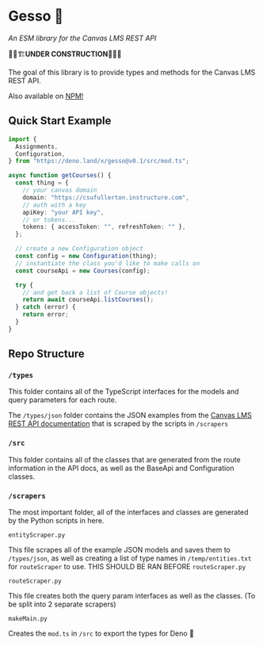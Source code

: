 # Gesso 🎨

_An ESM library for the Canvas LMS REST API_

👷‍♂️🏗**UNDER CONSTRUCTION**👷‍♀️🔨

The goal of this library is to provide types and methods for the Canvas LMS REST
API.

Also available on [NPM!](https://www.npmjs.com/package/gesso-canvas-api)

## Quick Start Example

```ts
import {
  Assignments,
  Configuration,
} from "https://deno.land/x/gesso@v0.1/src/mod.ts";

async function getCourses() {
  const thing = {
    // your canvas domain
    domain: "https://csufullerton.instructure.com",
    // auth with a key
    apiKey: "your API key",
    // or tokens...
    tokens: { accessToken: "", refreshToken: "" },
  };

  // create a new Configuration object
  const config = new Configuration(thing);
  // instantiate the class you'd like to make calls on
  const courseApi = new Courses(config);

  try {
    // and get back a list of Course objects!
    return await courseApi.listCourses();
  } catch (error) {
    return error;
  }
}
```

## Repo Structure

### `/types`

This folder contains all of the TypeScript interfaces for the models and query
parameters for each route.

The `/types/json` folder contains the JSON examples from the
[Canvas LMS REST API documentation](https://canvas.instructure.com/doc/api/)
that is scraped by the scripts in `/scrapers`

### `/src`

This folder contains all of the classes that are generated from the route
information in the API docs, as well as the BaseApi and Configuration classes.

### `/scrapers`

The most important folder, all of the interfaces and classes are generated by
the Python scripts in here.

`entityScraper.py`

This file scrapes all of the example JSON models and saves them to
`/types/json`, as well as creating a list of type names in `/temp/entities.txt`
for `routeScraper` to use. THIS SHOULD BE RAN BEFORE `routeScraper.py`

`routeScraper.py`

This file creates both the query param interfaces as well as the classes. (To be
split into 2 separate scrapers)

`makeMain.py`

Creates the `mod.ts` in `/src` to export the types for Deno 🦕
